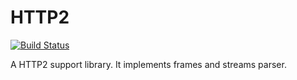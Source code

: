 # HTTP2

[![Build Status](https://travis-ci.org/sorpaas/HTTP2.jl.svg?branch=master)](https://travis-ci.org/sorpaas/HTTP2.jl)

A HTTP2 support library. It implements frames and streams parser.
